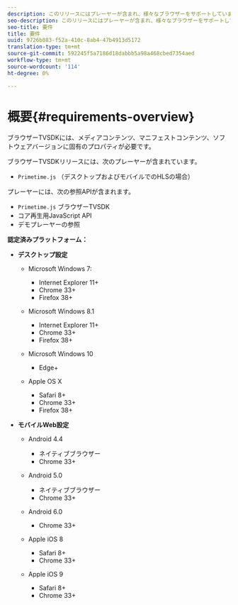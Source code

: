 ```yaml
---
description: このリリースにはプレーヤーが含まれ、様々なブラウザーをサポートしています。
seo-description: このリリースにはプレーヤーが含まれ、様々なブラウザーをサポートしています。
seo-title: 要件
title: 要件
uuid: 9726b083-f52a-410c-8ab4-47b4913d5172
translation-type: tm+mt
source-git-commit: 592245f5a7186d18dabbb5a98a468cbed7354aed
workflow-type: tm+mt
source-wordcount: '114'
ht-degree: 0%

---
```



# 概要{#requirements-overview}

ブラウザーTVSDKには、メディアコンテンツ、マニフェストコンテンツ、ソフトウェアバージョンに固有のプロパティが必要です。

ブラウザーTVSDKリリースには、次のプレーヤーが含まれています。

* `Primetime.js` （デスクトップおよびモバイルでのHLSの場合）

プレーヤーには、次の参照APIが含まれます。

* `Primetime.js` ブラウザーTVSDK
* コア再生用JavaScript API
* デモプレーヤーの参照

**認定済みプラットフォーム：**

* **デスクトップ設定**

   * Microsoft Windows 7:

      * Internet Explorer 11+
      * Chrome 33+
      * Firefox 38+
   * Microsoft Windows 8.1

      * Internet Explorer 11+
      * Chrome 33+
      * Firefox 38+
   * Microsoft Windows 10

      * Edge+
   * Apple OS X

      * Safari 8+
      * Chrome 33+
      * Firefox 38+




* **モバイルWeb設定**

   * Android 4.4

      * ネイティブブラウザー
      * Chrome 33+
   * Android 5.0

      * ネイティブブラウザー
      * Chrome 33+
   * Android 6.0

      * Chrome 33+
   * Apple iOS 8

      * Safari 8+
      * Chrome 33+
   * Apple iOS 9

      * Safari 8+
      * Chrome 33+